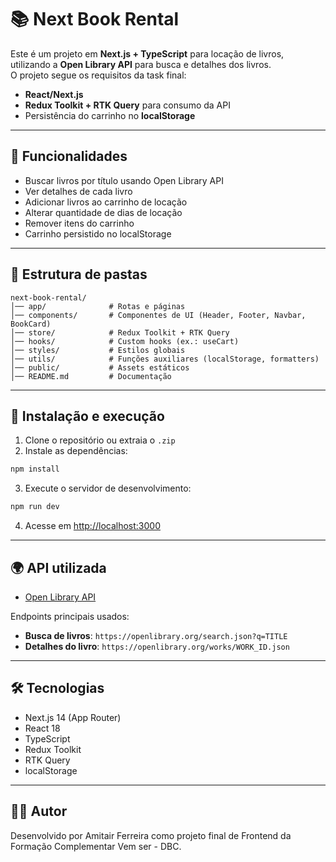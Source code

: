 # 📚 Next Book Rental

Este é um projeto em **Next.js + TypeScript** para locação de livros,
utilizando a **Open Library API** para busca e detalhes dos livros.  
O projeto segue os requisitos da task final:

- **React/Next.js**
- **Redux Toolkit + RTK Query** para consumo da API
- Persistência do carrinho no **localStorage**

---

## 🚀 Funcionalidades

- Buscar livros por título usando Open Library API
- Ver detalhes de cada livro
- Adicionar livros ao carrinho de locação
- Alterar quantidade de dias de locação
- Remover itens do carrinho
- Carrinho persistido no localStorage

---

## 📂 Estrutura de pastas

```
next-book-rental/
│── app/              # Rotas e páginas
│── components/       # Componentes de UI (Header, Footer, Navbar, BookCard)
│── store/            # Redux Toolkit + RTK Query
│── hooks/            # Custom hooks (ex.: useCart)
│── styles/           # Estilos globais
│── utils/            # Funções auxiliares (localStorage, formatters)
│── public/           # Assets estáticos
│── README.md         # Documentação
```

---

## 🔧 Instalação e execução

1. Clone o repositório ou extraia o `.zip`
2. Instale as dependências:

```bash
npm install
```

3. Execute o servidor de desenvolvimento:

```bash
npm run dev
```

4. Acesse em [http://localhost:3000](http://localhost:3000)

---

## 🌍 API utilizada

- [Open Library API](https://openlibrary.org/developers/api)

Endpoints principais usados:
- **Busca de livros**: `https://openlibrary.org/search.json?q=TITLE`
- **Detalhes do livro**: `https://openlibrary.org/works/WORK_ID.json`

---

## 🛠️ Tecnologias

- Next.js 14 (App Router)
- React 18
- TypeScript
- Redux Toolkit
- RTK Query
- localStorage

---

## 👨‍💻 Autor

Desenvolvido por Amitair Ferreira como projeto final de Frontend da Formação Complementar Vem ser - DBC.  

